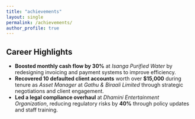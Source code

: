 ```yaml
---
title: "achievements"
layout: single
permalink: /achievements/
author_profile: true
---
```


## Career Highlights

- **Boosted monthly cash flow by 30%** at *Isanga Purified Water* by redesigning invoicing and payment systems to improve efficiency.
- **Recovered 10 defaulted client accounts** worth over **$15,000** during tenure as *Asset Manager* at *Gathu & Biraali Limited* through strategic negotiations and client engagement.
- **Led a legal compliance overhaul** at *Dhamini Entertainment Organization*, reducing regulatory risks by **40%** through policy updates and staff training.

